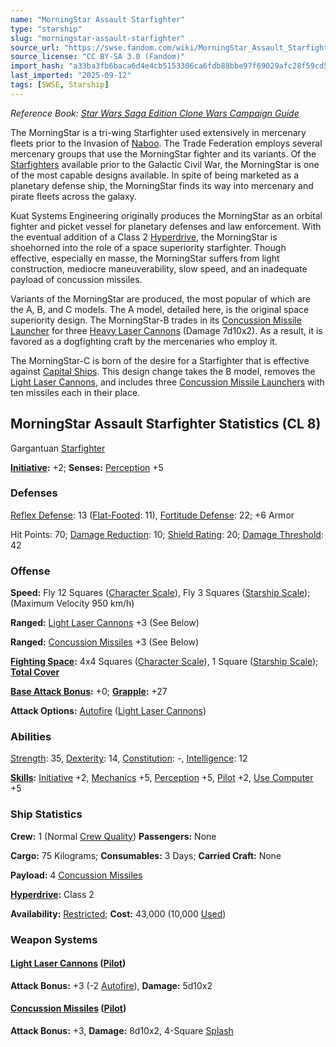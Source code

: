 ```yaml
---
name: "MorningStar Assault Starfighter"
type: "starship"
slug: "morningstar-assault-starfighter"
source_url: "https://swse.fandom.com/wiki/MorningStar_Assault_Starfighter"
source_license: "CC BY-SA 3.0 (Fandom)"
import_hash: "a33ba3fb6baca6d4e4cb5153306ca6fdb88bbe97f69029afc28f59cd5fe0bb4c"
last_imported: "2025-09-12"
tags: [SWSE, Starship]
---
```

*Reference Book: [Star Wars Saga Edition Clone Wars Campaign Guide](https://swse.fandom.com/wiki/Star_Wars_Saga_Edition_Clone_Wars_Campaign_Guide)*

The MorningStar is a tri-wing Starfighter used extensively in mercenary fleets prior to the Invasion of [Naboo](https://swse.fandom.com/wiki/Naboo). The Trade Federation employs several mercenary groups that use the MorningStar fighter and its variants. Of the [Starfighters](https://swse.fandom.com/wiki/Starfighters) available prior to the Galactic Civil War, the MorningStar is one of the most capable designs available. In spite of being marketed as a planetary defense ship, the MorningStar finds its way into mercenary and pirate fleets across the galaxy.

Kuat Systems Engineering originally produces the MorningStar as an orbital fighter and picket vessel for planetary defenses and law enforcement. With the eventual addition of a Class 2 [Hyperdrive](https://swse.fandom.com/wiki/Hyperdrive), the MorningStar is shoehorned into the role of a space superiority starfighter. Though effective, especially en masse, the MorningStar suffers from light construction, mediocre maneuverability, slow speed, and an inadequate payload of concussion missiles.

Variants of the MorningStar are produced, the most popular of which are the A, B, and C models. The A model, detailed here, is the original space superiority design. The MorningStar-B trades in its [Concussion Missile Launcher](https://swse.fandom.com/wiki/Concussion_Missile_Launcher) for three [Heavy Laser Cannons](https://swse.fandom.com/wiki/Heavy_Laser_Cannons) (Damage 7d10x2). As a result, it is favored as a dogfighting craft by the mercenaries who employ it.

The MorningStar-C is born of the desire for a Starfighter that is effective against [Capital Ships](https://swse.fandom.com/wiki/Capital_Ships). This design change takes the B model, removes the [Light Laser Cannons](https://swse.fandom.com/wiki/Light_Laser_Cannons), and includes three [Concussion Missile Launchers](https://swse.fandom.com/wiki/Concussion_Missile_Launchers) with ten missiles each in their place.
## MorningStar Assault Starfighter Statistics (CL 8)
Gargantuan [Starfighter](https://swse.fandom.com/wiki/Starfighter)

**[Initiative](https://swse.fandom.com/wiki/Initiative):** +2; **Senses:** [Perception](https://swse.fandom.com/wiki/Perception) +5
### Defenses
[Reflex Defense](https://swse.fandom.com/wiki/Reflex_Defense_(Vehicles)): 13 ([Flat-Footed](https://swse.fandom.com/wiki/Flat-Footed): 11), [Fortitude Defense](https://swse.fandom.com/wiki/Fortitude_Defense_(Vehicles)): 22; +6 Armor

Hit Points: 70; [Damage Reduction](https://swse.fandom.com/wiki/Damage_Reduction): 10; [Shield Rating](https://swse.fandom.com/wiki/Shield_Rating): 20; [Damage Threshold](https://swse.fandom.com/wiki/Damage_Threshold_(Vehicles)): 42
### Offense
**Speed:** Fly 12 Squares ([Character Scale](https://swse.fandom.com/wiki/Character_Scale)), Fly 3 Squares ([Starship Scale](https://swse.fandom.com/wiki/Starship_Scale)); (Maximum Velocity 950 km/h)

**Ranged:** [Light Laser Cannons](https://swse.fandom.com/wiki/Light_Laser_Cannons) +3 (See Below)

**Ranged:** [Concussion Missiles](https://swse.fandom.com/wiki/Concussion_Missiles) +3 (See Below)

**[Fighting Space](https://swse.fandom.com/wiki/Fighting_Space):** 4x4 Squares ([Character Scale](https://swse.fandom.com/wiki/Character_Scale)), 1 Square ([Starship Scale](https://swse.fandom.com/wiki/Starship_Scale)); **[Total Cover](https://swse.fandom.com/wiki/Total_Cover)**

**[Base Attack Bonus](https://swse.fandom.com/wiki/Base_Attack_Bonus):** +0; **[Grapple](https://swse.fandom.com/wiki/Grapple):** +27

**Attack Options:** [Autofire](https://swse.fandom.com/wiki/Autofire_(Vehicle_Combat)) ([Light Laser Cannons](https://swse.fandom.com/wiki/Light_Laser_Cannons))
### Abilities
[Strength](https://swse.fandom.com/wiki/Strength): 35, [Dexterity](https://swse.fandom.com/wiki/Dexterity): 14, [Constitution](https://swse.fandom.com/wiki/Constitution): -, [Intelligence](https://swse.fandom.com/wiki/Intelligence): 12

**[Skills](https://swse.fandom.com/wiki/Skills):** [Initiative](https://swse.fandom.com/wiki/Initiative) +2, [Mechanics](https://swse.fandom.com/wiki/Mechanics) +5, [Perception](https://swse.fandom.com/wiki/Perception) +5, [Pilot](https://swse.fandom.com/wiki/Pilot) +2, [Use Computer](https://swse.fandom.com/wiki/Use_Computer) +5
### Ship Statistics
**Crew:** 1 (Normal [Crew Quality](https://swse.fandom.com/wiki/Crew_Quality)) **Passengers:** None

**Cargo:** 75 Kilograms; **Consumables:** 3 Days; **Carried Craft:** None

**Payload:** 4 [Concussion Missiles](https://swse.fandom.com/wiki/Concussion_Missiles)

**[Hyperdrive](https://swse.fandom.com/wiki/Hyperdrive):** Class 2

**Availability:** [Restricted](https://swse.fandom.com/wiki/Restricted); **Cost:** 43,000 (10,000 [Used](https://swse.fandom.com/wiki/Used))
### Weapon Systems
#### **[Light Laser Cannons](https://swse.fandom.com/wiki/Light_Laser_Cannons) ([Pilot](https://swse.fandom.com/wiki/Pilot_(Vehicle_Combat)))**
**Attack Bonus:** +3 (-2 [Autofire](https://swse.fandom.com/wiki/Autofire_(Vehicle_Combat))), **Damage:** 5d10x2
#### **[Concussion Missiles](https://swse.fandom.com/wiki/Concussion_Missiles) ([Pilot](https://swse.fandom.com/wiki/Pilot_(Vehicle_Combat)))**
**Attack Bonus:** +3, **Damage:** 8d10x2, 4-Square [Splash](https://swse.fandom.com/wiki/Splash)